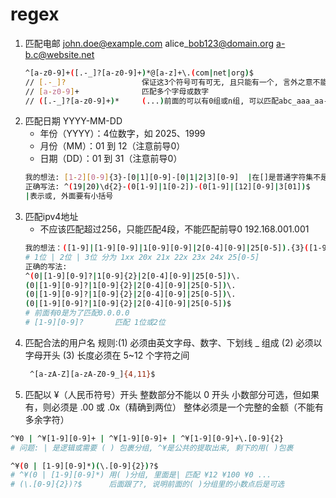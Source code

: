 # regex
1. 匹配电邮 john.doe@example.com  alice\_bob123@domain.org  a-b.c@website.net
    ```bash
    ^[a-z0-9]+([.-_]?[a-z0-9]+)*@[a-z]+\.(com|net|org)$
    // [.-_]?                 保证这3个符号可有可无, 且只能有一个, 言外之意不能连续
    // [a-z0-9]+              匹配多个字母或数字
    // ([.-_]?[a-z0-9]+)*     (...)前面的可以有0组或n组, 可以匹配abc_aaa_aa-90
    ```
2. 匹配日期 YYYY-MM-DD
    * 年份（YYYY）：4位数字，如 2025、1999
    * 月份（MM）：01 到 12（注意前导0）
    * 日期（DD）：01 到 31（注意前导0）
    ```bash
    我的想法: [1-2][0-9]{3}-[0|1][0-9]-[0|1|2|3][0-9]  |在[]是普通字符集不是或的意思
    正确写法: ^(19|20)\d{2}-(0[1-9]|1[0-2])-(0[1-9]|[12][0-9]|3[01])$
    |表示或, 外面要有小括号
    ```
3. 匹配ipv4地址
    * 不应该匹配超过256，只能匹配4段，不能匹配前导0  192.168.001.001
    ```bash
    我的想法：([1-9]|[1-9][0-9]|1[0-9][0-9]|2[0-4][0-9]|25[0-5]).{3}([1-9]|[1-9][0-9]|1[0-9][0-9]|2[0-4][0-9]|25[0-5])
    # 1位 | 2位 | 3位 分为 1xx 20x 21x 22x 23x 24x 25[0-5] 
    正确的写法:
    ^(0|[1-9][0-9]?|1[0-9]{2}|2[0-4][0-9]|25[0-5])\.
    (0|[1-9][0-9]?|1[0-9]{2}|2[0-4][0-9]|25[0-5])\.
    (0|[1-9][0-9]?|1[0-9]{2}|2[0-4][0-9]|25[0-5])\.
    (0|[1-9][0-9]?|1[0-9]{2}|2[0-4][0-9]|25[0-5])$
    # 前面有0是为了匹配0.0.0.0
    # [1-9][0-9]?       匹配 1位或2位
    ```
4. 匹配合法的用户名
   规则:(1) 必须由英文字母、数字、下划线 _ 组成
        (2) 必须以字母开头
        (3) 长度必须在 5~12 个字符之间
    ```bash
     ^[a-zA-Z][a-zA-Z0-9_]{4,11}$
    ```
5. 匹配以 ¥（人民币符号）开头
   整数部分不能以 0 开头
   小数部分可选，但如果有，则必须是 .00 或 .0x（精确到两位）
   整体必须是一个完整的金额（不能有多余字符）
```bash
^¥0 | ^¥[1-9][0-9]+ | ^¥[1-9][0-9]+ | ^¥[1-9][0-9]+\.[0-9]{2}
# 问题: | 是逻辑或需要 ( ) 包裹分组, ^¥是公共的提取出来, 剩下的用( )包裹
```
```bash
^¥(0 | [1-9][0-9]*)(\.[0-9]{2})?$
# ^¥(0 | [1-9][0-9]*) 用( )分组, 里面是| 匹配 ¥12 ¥100 ¥0 ...
# (\.[0-9]{2})?$      后面跟了?, 说明前面的( )分组里的小数点后是可选
```